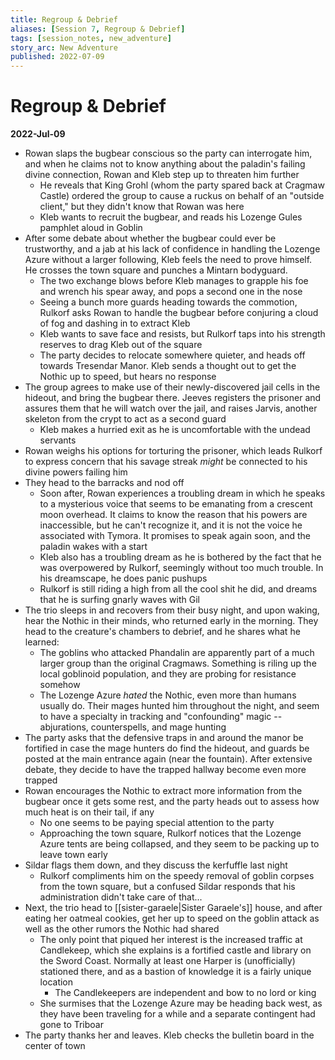 ```yaml
---
title: Regroup & Debrief
aliases: [Session 7, Regroup & Debrief]
tags: [session_notes, new_adventure]
story_arc: New Adventure
published: 2022-07-09
---
```

# Regroup & Debrief
**2022-Jul-09**

- Rowan slaps the bugbear conscious so the party can interrogate him, and when he claims not to know anything about the paladin's failing divine connection, Rowan and Kleb step up to threaten him further
	- He reveals that King Grohl (whom the party spared back at Cragmaw Castle) ordered the group to cause a ruckus on behalf of an "outside client," but they didn't know that Rowan was here
	- Kleb wants to recruit the bugbear, and reads his Lozenge Gules pamphlet aloud in Goblin
- After some debate about whether the bugbear could ever be trustworthy, and a jab at his lack of confidence in handling the Lozenge Azure without a larger following, Kleb feels the need to prove himself. He crosses the town square and punches a Mintarn bodyguard.
	- The two exchange blows before Kleb manages to grapple his foe and wrench his spear away, and pops a second one in the nose
	- Seeing a bunch more guards heading towards the commotion, Rulkorf asks Rowan to handle the bugbear before conjuring a cloud of fog and dashing in to extract Kleb
	- Kleb wants to save face and resists, but Rulkorf taps into his strength reserves to drag Kleb out of the square
	- The party decides to relocate somewhere quieter, and heads off towards Tresendar Manor. Kleb sends a thought out to get the Nothic up to speed, but hears no response
- The group agrees to make use of their newly-discovered jail cells in the hideout, and bring the bugbear there. Jeeves registers the prisoner and assures them that he will watch over the jail, and raises Jarvis, another skeleton from the crypt to act as a second guard
	- Kleb makes a hurried exit as he is uncomfortable with the undead servants
- Rowan weighs his options for torturing the prisoner, which leads Rulkorf to express concern that his savage streak *might* be connected to his divine powers failing him
- They head to the barracks and nod off
	- Soon after, Rowan experiences a troubling dream in which he speaks to a mysterious voice that seems to be emanating from a crescent moon overhead. It claims to know the reason that his powers are inaccessible, but he can't recognize it, and it is not the voice he associated with Tymora. It promises to speak again soon, and the paladin wakes with a start
	- Kleb also has a troubling dream as he is bothered by the fact that he was overpowered by Rulkorf, seemingly without too much trouble. In his dreamscape, he does panic pushups
	- Rulkorf is still riding a high from all the cool shit he did, and dreams that he is surfing gnarly waves with Gil
- The trio sleeps in and recovers from their busy night, and upon waking, hear the Nothic in their minds, who returned early in the morning. They head to the creature's chambers to debrief, and he shares what he learned:
	- The goblins who attacked Phandalin are apparently part of a much larger group than the original Cragmaws. Something is riling up the local goblinoid population, and they are probing for resistance somehow
	- The Lozenge Azure *hated* the Nothic, even more than humans usually do. Their mages hunted him throughout the night, and seem to have a specialty in tracking and "confounding" magic -- abjurations, counterspells, and mage hunting
- The party asks that the defensive traps in and around the manor be fortified in case the mage hunters do find the hideout, and guards be posted at the main entrance again (near the fountain). After extensive debate, they decide to have the trapped hallway become even more trapped
- Rowan encourages the Nothic to extract more information from the bugbear once it gets some rest, and the party heads out to assess how much heat is on their tail, if any
	- No one seems to be paying special attention to the party
	- Approaching the town square, Rulkorf notices that the Lozenge Azure tents are being collapsed, and they seem to be packing up to leave town early
- Sildar flags them down, and they discuss the kerfuffle last night
	- Rulkorf compliments him on the speedy removal of goblin corpses from the town square, but a confused Sildar responds that his administration didn't take care of that...
- Next, the trio head to [[sister-garaele|Sister Garaele's]] house, and after eating her oatmeal cookies, get her up to speed on the goblin attack as well as the other rumors the Nothic had shared
	- The only point that piqued her interest is the increased traffic at Candlekeep, which she explains is a fortified castle and library on the Sword Coast. Normally at least one Harper is (unofficially) stationed there, and as a bastion of knowledge it is a fairly unique location
		- The Candlekeepers are independent and bow to no lord or king
	- She surmises that the Lozenge Azure may be heading back west, as they have been traveling for a while and a separate contingent had gone to Triboar
- The party thanks her and leaves. Kleb checks the bulletin board in the center of town